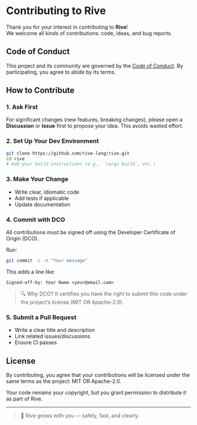 # Contributing to Rive

Thank you for your interest in contributing to **Rive**!  
We welcome all kinds of contributions: code, ideas, and bug reports.

## Code of Conduct

This project and its community are governed by the [Code of Conduct](CODE_OF_CONDUCT.md). By participating, you agree to abide by its terms.

## How to Contribute

### 1. Ask First

For significant changes (new features, breaking changes), please open a **Discussion** or **Issue** first to propose your idea. This avoids wasted effort.

### 2. Set Up Your Dev Environment

```bash
git clone https://github.com/rive-lang/rive.git
cd rive
# Add your build instructions (e.g., `cargo build`, etc.)
```

### 3. Make Your Change

- Write clear, idiomatic code
- Add tests if applicable
- Update documentation

### 4. Commit with DCO

All contributions must be signed off using the Developer Certificate of Origin (DCO).

Run:

```bash
git commit -s -m "Your message"
```

This adds a line like:

```
Signed-off-by: Your Name <your@email.com>
```

> 🔍 Why DCO? It certifies you have the right to submit this code under the project’s license (MIT OR Apache-2.0). 

### 5. Submit a Pull Request

- Write a clear title and description
- Link related issues/discussions
- Ensure CI passes

## License

By contributing, you agree that your contributions will be licensed under the same terms as the project: MIT OR Apache-2.0.

Your code remains your copyright, but you grant permission to distribute it as part of Rive.

---

> 🌊 Rive grows with you — safely, fast, and clearly. 